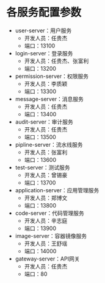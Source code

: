 # 各服务配置参数

* user-server：用户服务
  * 开发人员：任贵杰
  * 端口：13100
* login-server：登录服务
  * 开发人员：任贵杰、张富利
  * 端口：13200
* permission-server：权限服务
  * 开发人员：李质颖
  * 端口：13300
* message-server：消息服务
  * 开发人员：任贵杰
  * 端口：13400
* audit-server：审计服务
  * 开发人员：任贵杰
  * 端口：13500
* pipline-server：流水线服务
  * 开发人员：张富利
  * 端口：13600
* test-server：测试服务
  * 开发人员：曾锡豪
  * 端口：13700
* application-server：应用管理服务
  * 开发人员：郑博文
  * 端口：13800
* code-server：代码管理服务
  * 开发人员：辛志庭
  * 端口：13900
* image-server：容器镜像服务
  * 开发人员：王舒瑶
  * 端口：14000
* gateway-server：API网关
  * 开发人员：任贵杰
  * 端口：80